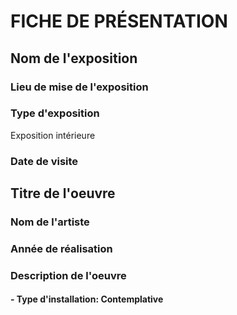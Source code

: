 # FICHE DE PRÉSENTATION

## Nom de l'exposition

### Lieu de mise de l'exposition

### Type d'exposition
Exposition intérieure

### Date de visite

## Titre de l'oeuvre

### Nom de l'artiste

### Année de réalisation

### Description de l'oeuvre

####  - Type d'installation: Contemplative
